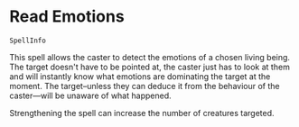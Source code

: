 # Read Emotions

`SpellInfo`

This spell allows the caster to detect the emotions of a chosen living being. The target doesn't have to be pointed at, the caster just has to look at them and will instantly know what emotions are dominating the target at the moment. The target–unless they can deduce it from the behaviour of the caster—will be unaware of what happened.

Strengthening the spell can increase the number of creatures targeted.
